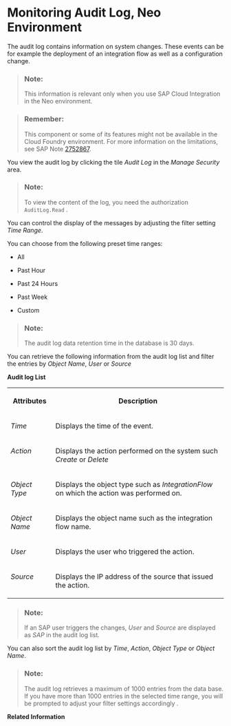 <!-- loio2d6031ffc1aa4af08a03f0444b979667 -->

# Monitoring Audit Log, Neo Environment

The audit log contains information on system changes. These events can be for example the deployment of an integration flow as well as a configuration change.

> ### Note:  
> This information is relevant only when you use SAP Cloud Integration in the Neo environment.

> ### Remember:  
> This component or some of its features might not be available in the Cloud Foundry environment. For more information on the limitations, see SAP Note [2752867](https://me.sap.com/notes/2752867).

You view the audit log by clicking the tile *Audit Log* in the *Manage Security* area.

> ### Note:  
> To view the content of the log, you need the authorization `AuditLog.Read` .

You can control the display of the messages by adjusting the filter setting *Time Range*.

You can choose from the following preset time ranges:

-   All

-   Past Hour
-   Past 24 Hours
-   Past Week
-   Custom

> ### Note:  
> The audit log data retention time in the database is 30 days.

You can retrieve the following information from the audit log list and filter the entries by *Object Name*, *User* or *Source* 

**Audit log List**


<table>
<tr>
<th valign="top">

Attributes

</th>
<th valign="top">

Description

</th>
</tr>
<tr>
<td valign="top">

*Time* 

</td>
<td valign="top">

Displays the time of the event.

</td>
</tr>
<tr>
<td valign="top">

*Action* 

</td>
<td valign="top">

Displays the action performed on the system such *Create* or *Delete* 

</td>
</tr>
<tr>
<td valign="top">

*Object Type* 

</td>
<td valign="top">

Displays the object type such as *IntegrationFlow* on which the action was performed on.

</td>
</tr>
<tr>
<td valign="top">

*Object Name* 

</td>
<td valign="top">

Displays the object name such as the integration flow name.

</td>
</tr>
<tr>
<td valign="top">

*User* 

</td>
<td valign="top">

Displays the user who triggered the action.

</td>
</tr>
<tr>
<td valign="top">

*Source* 

</td>
<td valign="top">

Displays the IP address of the source that issued the action.

</td>
</tr>
</table>

> ### Note:  
> If an SAP user triggers the changes, *User* and *Source* are displayed as *SAP* in the audit log list.

You can also sort the audit log list by *Time*, *Action*, *Object Type* or *Object Name*.

> ### Note:  
> The audit log retrieves a maximum of 1000 entries from the data base. If you have more than 1000 entries in the selected time range, you will be prompted to adjust your filter settings accordingly .

**Related Information**  


 <?sap-ot O2O class="- topic/link " href="289ef3f8cfad442ea86fe0d5ddad8c42.xml" text="" desc="" xtrc="link:1" xtrf="file:/home/builder/src/dita-all/cvv1690968981196/loio3268cb35959d4b368fb49de861bfe8a1_en-US/src/content/localization/en-us/2d6031ffc1aa4af08a03f0444b979667.xml" ?> 

